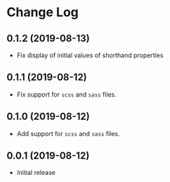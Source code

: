 # Change Log

## 0.1.2 (2019-08-13)

* Fix display of initial values of shorthand properties

## 0.1.1 (2019-08-12)

* Fix support for `scss` and `sass` files.

## 0.1.0 (2019-08-12)

* Add support for `scss` and `sass` files.

## 0.0.1 (2019-08-12)

- Initial release
